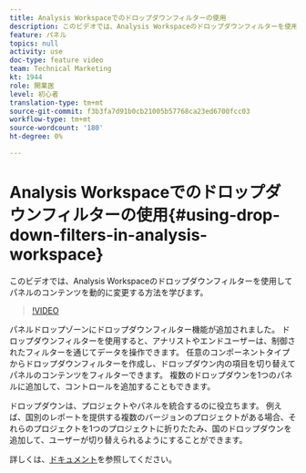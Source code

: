 ```yaml
---
title: Analysis Workspaceでのドロップダウンフィルターの使用
description: このビデオでは、Analysis Workspaceのドロップダウンフィルターを使用してパネルのコンテンツを動的に変更する方法を学びます。
feature: パネル
topics: null
activity: use
doc-type: feature video
team: Technical Marketing
kt: 1944
role: 開業医
level: 初心者
translation-type: tm+mt
source-git-commit: f3b3fa7d91b0cb21005b57768ca23ed6700fcc03
workflow-type: tm+mt
source-wordcount: '180'
ht-degree: 0%

---
```



# Analysis Workspaceでのドロップダウンフィルターの使用{#using-drop-down-filters-in-analysis-workspace}

このビデオでは、Analysis Workspaceのドロップダウンフィルターを使用してパネルのコンテンツを動的に変更する方法を学びます。

>[!VIDEO](https://video.tv.adobe.com/v/23877/?quality=12)

パネルドロップゾーンにドロップダウンフィルター機能が追加されました。 ドロップダウンフィルターを使用すると、アナリストやエンドユーザーは、制御されたフィルターを通じてデータを操作できます。 任意のコンポーネントタイプからドロップダウンフィルターを作成し、ドロップダウン内の項目を切り替えてパネルのコンテンツをフィルターできます。 複数のドロップダウンを1つのパネルに追加して、コントロールを追加することもできます。

ドロップダウンは、プロジェクトやパネルを統合するのに役立ちます。 例えば、国別のレポートを提供する複数のバージョンのプロジェクトがある場合、それらのプロジェクトを1つのプロジェクトに折りたたみ、国のドロップダウンを追加して、ユーザーが切り替えられるようにすることができます。

詳しくは、[ドキュメント](https://marketing.adobe.com/resources/help/en_US/analytics/analysis-workspace/panels.html)を参照してください。
